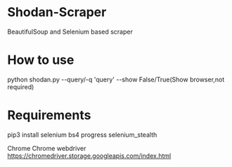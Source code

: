 # Shodan-Scraper
BeautifulSoup and Selenium based scraper
# How to use
python shodan.py --query/-q 'query' --show False/True(Show browser,not required)
# Requirements
pip3 install selenium bs4 progress selenium_stealth

Chrome
Chrome webdriver https://chromedriver.storage.googleapis.com/index.html
